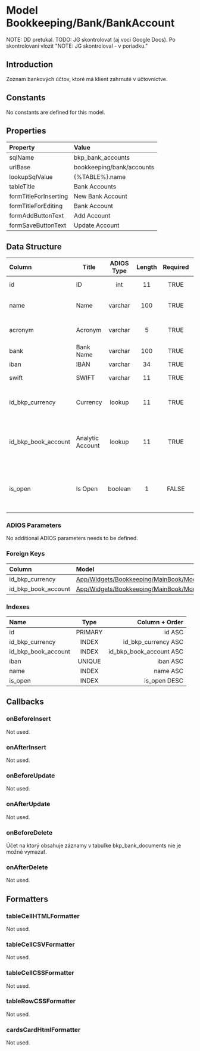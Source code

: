 # Model Bookkeeping/Bank/BankAccount

NOTE: DD pretukal.
TODO: JG skontrolovat (aj voci Google Docs). Po skontrolovani vlozit "NOTE: JG skontroloval - v poriadku."

## Introduction

Zoznam bankových účtov, ktoré má klient zahrnuté v účtovníctve.

## Constants

No constants are defined for this model.

## Properties

| Property              | Value                 |
| :-------------------- | :-------------------- |
| sqlName               | bkp_bank_accounts     |
| urlBase               | bookkeeping/bank/accounts |
| lookupSqlValue        | {%TABLE%}.name        |
| tableTitle            | Bank Accounts         |
| formTitleForInserting | New Bank Account      |
| formTitleForEditing   | Bank Account          |
| formAddButtonText     | Add Account           |
| formSaveButtonText    | Update Account        |

## Data Structure

| Column              | Title            | ADIOS Type | Length | Required | Notes                                                      |
| :------------------ | ---------------- | :--------: | :----: | :------: | :--------------------------------------------------------- |
| id                  | ID               |    int     |   11   |   TRUE   | Jedinečné ID záznamu                                       |
| name                | Name             |  varchar   |  100   |   TRUE   | Názov bankového účtu                                       |
| acronym             | Acronym          |  varchar   |   5    |   TRUE   | Skratka  bankového účtu                                    |
| bank                | Bank Name        |  varchar   |  100   |   TRUE   | Názov banky                                                |
| iban                | IBAN             |  varchar   |   34   |   TRUE   | IBAN účtu                                                  |
| swift               | SWIFT            |  varchar   |   11   |   TRUE   | SWIFT banky                                                |
| id_bkp_currency     | Currency         |   lookup   |   11   |   TRUE   | ID meny v ktorej je bankový účet vedený                    |
| id_bkp_book_account | Analytic Account |   lookup   |   11   |   TRUE   | ID analytického účtu na ktorom je bankový účet vedený      |
| is_open             | Is Open          |  boolean   |   1    |  FALSE   | Príznak, či je bankový účet otvorený a môže sa naň účtovať |

### ADIOS Parameters

No additional ADIOS parameters needs to be defined.

### Foreign Keys

| Column              | Model                                                                                                    | Relation | OnUpdate | OnDelete |
| :------------------ | :------------------------------------------------------------------------------------------------------- | :------: | -------- | -------- |
| id_bkp_currency     | [App/Widgets/Bookkeeping/MainBook/Models/AccountingPeriod](../../../Bookkeeping/ExchangeRate/Models/Currency.md) |   1:N    | Cascade  | Restrict |
| id_bkp_book_account | [App/Widgets/Bookkeeping/MainBook/Models/BookAccount](../../../Bookkeeping/MainBook/Models/BookAccount.md)       |   1:N    | Cascade  | Restrict |

### Indexes

| Name                |  Type   |          Column + Order |
| :------------------ | :-----: | ----------------------: |
| id                  | PRIMARY |                  id ASC |
| id_bkp_currency     |  INDEX  |     id_bkp_currency ASC |
| id_bkp_book_account |  INDEX  | id_bkp_book_account ASC |
| iban                | UNIQUE  |                iban ASC |
| name                |  INDEX  |                name ASC |
| is_open             |  INDEX  |            is_open DESC |

## Callbacks

### onBeforeInsert
Not used.

### onAfterInsert
Not used.

### onBeforeUpdate
Not used.

### onAfterUpdate
Not used.

### onBeforeDelete
Účet na ktorý obsahuje záznamy v tabuľke bkp_bank_documents nie je možné vymazať.

### onAfterDelete
Not used.

## Formatters

### tableCellHTMLFormatter
Not used.

### tableCellCSVFormatter
Not used.

### tableCellCSSFormatter
Not used.

### tableRowCSSFormatter
Not used.

### cardsCardHtmlFormatter
Not used.
